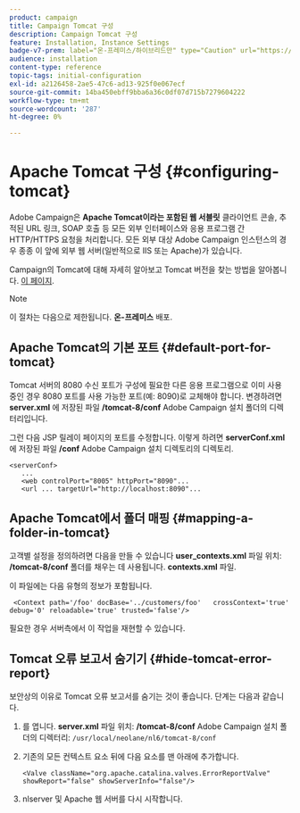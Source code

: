 ```yaml
---
product: campaign
title: Campaign Tomcat 구성
description: Campaign Tomcat 구성
feature: Installation, Instance Settings
badge-v7-prem: label="온-프레미스/하이브리드만" type="Caution" url="https://experienceleague.adobe.com/docs/campaign-classic/using/installing-campaign-classic/architecture-and-hosting-models/hosting-models-lp/hosting-models.html?lang=ko" tooltip="온-프레미스 및 하이브리드 배포에만 적용"
audience: installation
content-type: reference
topic-tags: initial-configuration
exl-id: a2126458-2ae5-47c6-ad13-925f0e067ecf
source-git-commit: 14ba450ebff9bba6a36c0df07d715b7279604222
workflow-type: tm+mt
source-wordcount: '287'
ht-degree: 0%

---
```


# Apache Tomcat 구성 {#configuring-tomcat}



Adobe Campaign은 **Apache Tomcat이라는 포함된 웹 서블릿** 클라이언트 콘솔, 추적된 URL 링크, SOAP 호출 등 모든 외부 인터페이스와 응용 프로그램 간 HTTP/HTTPS 요청을 처리합니다. 모든 외부 대상 Adobe Campaign 인스턴스의 경우 종종 이 앞에 외부 웹 서버(일반적으로 IIS 또는 Apache)가 있습니다.

Campaign의 Tomcat에 대해 자세히 알아보고 Tomcat 버전을 찾는 방법을 알아봅니다. [이 페이지](../../production/using/locate-tomcat-version.md).

>[!NOTE]
>
>이 절차는 다음으로 제한됩니다. **온-프레미스** 배포.
>

## Apache Tomcat의 기본 포트 {#default-port-for-tomcat}

Tomcat 서버의 8080 수신 포트가 구성에 필요한 다른 응용 프로그램으로 이미 사용 중인 경우 8080 포트를 사용 가능한 포트(예: 8090)로 교체해야 합니다. 변경하려면 **server.xml** 에 저장된 파일 **/tomcat-8/conf** Adobe Campaign 설치 폴더의 디렉터리입니다.

그런 다음 JSP 릴레이 페이지의 포트를 수정합니다. 이렇게 하려면 **serverConf.xml** 에 저장된 파일 **/conf** Adobe Campaign 설치 디렉토리의 디렉토리.

```
<serverConf>
   ...
   <web controlPort="8005" httpPort="8090"...
   <url ... targetUrl="http://localhost:8090"...
```

## Apache Tomcat에서 폴더 매핑 {#mapping-a-folder-in-tomcat}

고객별 설정을 정의하려면 다음을 만들 수 있습니다 **user_contexts.xml** 파일 위치: **/tomcat-8/conf** 폴더를 채우는 데 사용됩니다. **contexts.xml** 파일.

이 파일에는 다음 유형의 정보가 포함됩니다.

```
 <Context path='/foo' docBase='../customers/foo'   crossContext='true' debug='0' reloadable='true' trusted='false'/>
```

필요한 경우 서버측에서 이 작업을 재현할 수 있습니다.

## Tomcat 오류 보고서 숨기기 {#hide-tomcat-error-report}

보안상의 이유로 Tomcat 오류 보고서를 숨기는 것이 좋습니다. 단계는 다음과 같습니다.

1. 를 엽니다. **server.xml** 파일 위치: **/tomcat-8/conf** Adobe Campaign 설치 폴더의 디렉터리:  `/usr/local/neolane/nl6/tomcat-8/conf`
1. 기존의 모든 컨텍스트 요소 뒤에 다음 요소를 맨 아래에 추가합니다.

   ```
   <Valve className="org.apache.catalina.valves.ErrorReportValve" showReport="false" showServerInfo="false"/>
   ```

1. nlserver 및 Apache 웹 서버를 다시 시작합니다.
